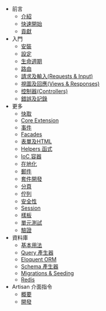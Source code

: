 - 前言
    - [介紹](/docs/introduction)
    - [快速開始](/docs/quick)
    - [貢獻](/docs/contributing)
- 入門
    - [安裝](/docs/installation)
    - [設定](/docs/configuration)
    - [生命週期](/docs/lifecycle)
    - [路由](/docs/routing)
    - [請求及輸入(Requests & Input)](/docs/requests)
    - [視圖及回應(Views & Responses)](/docs/responses)
    - [控制器(Controllers)](/docs/controllers)
    - [錯誤及記錄](/docs/errors)
- 更多
    - [快取](/docs/cache)
    - [Core Extension](/docs/extending)
    - [事件](/docs/events)
    - [Facades](/docs/facades)
    - [表單及HTML](/docs/html)
    - [Helpers 函式](/docs/helpers)
    - [IoC 容器](/docs/ioc)
    - [在地化](/docs/localization)
    - [郵件](/docs/mail)
    - [套件開發](/docs/packages)
    - [分頁](/docs/pagination)
    - [佇列](/docs/queues)
    - [安全性](/docs/security)
    - [Session](/docs/session)
    - [樣板](/docs/templates)
    - [單元測試](/docs/testing)
    - [驗證](/docs/validation)
- 資料庫
    - [基本用法](/docs/database)
    - [Query 產生器](/docs/queries)
    - [Eloquent ORM](/docs/eloquent)
    - [Schema 產生器](/docs/schema)
    - [Migrations & Seeding](/docs/migrations)
    - [Redis](/docs/redis)
- Artisan 介面指令
    - [概要](/docs/artisan)
    - [開發](/docs/commands)